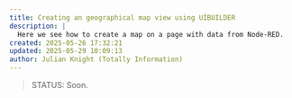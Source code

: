 ```yaml
---
title: Creating an geographical map view using UIBUILDER
description: |
  Here we see how to create a map on a page with data from Node-RED.
created: 2025-05-26 17:32:21
updated: 2025-05-29 10:09:13
author: Julian Knight (Totally Information)
---
```


> STATUS: Soon.
